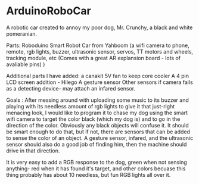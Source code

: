 # ArduinoRoboCar
A robotic car created to annoy my poor dog, Mr. Crunchy, a black and white pomeranian. 

Parts:
Roboduino Smart Robot Car from Yahboom (a wifi camera to phone, remote, rgb lights, buzzer, ultrasonic sensor, servos, TT motors and  wheels, tracking module, etc (Comes with a great AR explansion board - lots of avaliable pins)
)


Additional parts I have added: 
a canakit 5V fan to keep core cooler
A 4 pin LCD screen addition - Hilego
A gesture sensor
Other sensors if camera fails as a detecting device- may attach an infared sensor. 


Goals :
After messing around with uploading some music to its buzzer and playing with its needless amount of rgb lights to give it that just-right menacing look, I would like to program it to chase my dog using the smart wifi camera to target the color black (which my dog is) and
to go in the direction of the color. Obviously any black objects will confuse it. It should be smart enough to do that, 
but if not, there are sensors that can be added to sense the color of an object. A gesture sensor, infared, and the ultrasonic
sensor should also do a good job of finding him, then the machine should drive in that direction. 

It is very easy to add a RGB response to the dog, green when not sensing anything- red when it has found it's target, and other colors becuase this thing probably has about 10 needless, but fun RGB lights all over it. 




